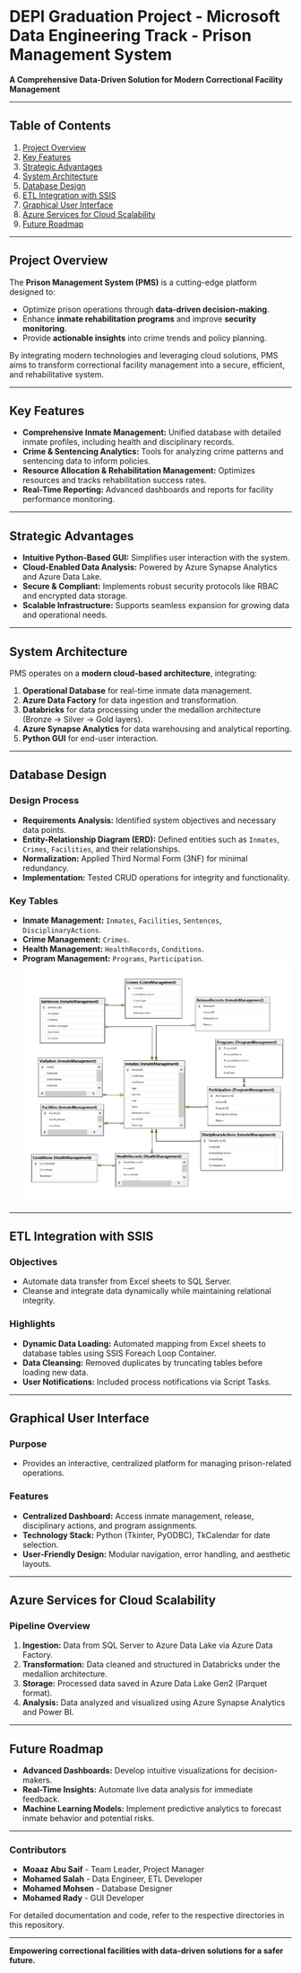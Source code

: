 # DEPI Graduation Project - Microsoft Data Engineering Track - Prison Management System

**A Comprehensive Data-Driven Solution for Modern Correctional Facility Management**

---

## Table of Contents  
1. [Project Overview](#project-overview)  
2. [Key Features](#key-features)  
3. [Strategic Advantages](#strategic-advantages)  
4. [System Architecture](#system-architecture)  
5. [Database Design](#database-design)  
6. [ETL Integration with SSIS](#etl-integration-with-ssis)  
7. [Graphical User Interface](#graphical-user-interface)  
8. [Azure Services for Cloud Scalability](#azure-services-for-cloud-scalability)  
9. [Future Roadmap](#future-roadmap)  

---

## Project Overview  
The **Prison Management System (PMS)** is a cutting-edge platform designed to:  
- Optimize prison operations through **data-driven decision-making**.  
- Enhance **inmate rehabilitation programs** and improve **security monitoring**.  
- Provide **actionable insights** into crime trends and policy planning.  

By integrating modern technologies and leveraging cloud solutions, PMS aims to transform correctional facility management into a secure, efficient, and rehabilitative system.  

---

## Key Features  
- **Comprehensive Inmate Management:** Unified database with detailed inmate profiles, including health and disciplinary records.  
- **Crime & Sentencing Analytics:** Tools for analyzing crime patterns and sentencing data to inform policies.  
- **Resource Allocation & Rehabilitation Management:** Optimizes resources and tracks rehabilitation success rates.  
- **Real-Time Reporting:** Advanced dashboards and reports for facility performance monitoring.  

---

## Strategic Advantages  
- **Intuitive Python-Based GUI:** Simplifies user interaction with the system.  
- **Cloud-Enabled Data Analysis:** Powered by Azure Synapse Analytics and Azure Data Lake.  
- **Secure & Compliant:** Implements robust security protocols like RBAC and encrypted data storage.  
- **Scalable Infrastructure:** Supports seamless expansion for growing data and operational needs.  

---

## System Architecture  
PMS operates on a **modern cloud-based architecture**, integrating:  
1. **Operational Database** for real-time inmate data management.  
2. **Azure Data Factory** for data ingestion and transformation.  
3. **Databricks** for data processing under the medallion architecture (Bronze → Silver → Gold layers).  
4. **Azure Synapse Analytics** for data warehousing and analytical reporting.  
5. **Python GUI** for end-user interaction.  

---

## Database Design  
### Design Process  
- **Requirements Analysis:** Identified system objectives and necessary data points.  
- **Entity-Relationship Diagram (ERD):** Defined entities such as `Inmates`, `Crimes`, `Facilities`, and their relationships.  
- **Normalization:** Applied Third Normal Form (3NF) for minimal redundancy.  
- **Implementation:** Tested CRUD operations for integrity and functionality.  

### Key Tables  
- **Inmate Management:** `Inmates`, `Facilities`, `Sentences`, `DisciplinaryActions`.  
- **Crime Management:** `Crimes`.  
- **Health Management:** `HealthRecords`, `Conditions`.  
- **Program Management:** `Programs`, `Participation`.  
![Database Diagram](Images/DatabaseSchema.png)

---

## ETL Integration with SSIS  
### Objectives  
- Automate data transfer from Excel sheets to SQL Server.  
- Cleanse and integrate data dynamically while maintaining relational integrity.  

### Highlights  
- **Dynamic Data Loading:** Automated mapping from Excel sheets to database tables using SSIS Foreach Loop Container.  
- **Data Cleansing:** Removed duplicates by truncating tables before loading new data.  
- **User Notifications:** Included process notifications via Script Tasks.  

---

## Graphical User Interface  
### Purpose  
- Provides an interactive, centralized platform for managing prison-related operations.  

### Features  
- **Centralized Dashboard:** Access inmate management, release, disciplinary actions, and program assignments.  
- **Technology Stack:** Python (Tkinter, PyODBC), TkCalendar for date selection.  
- **User-Friendly Design:** Modular navigation, error handling, and aesthetic layouts.  

---

## Azure Services for Cloud Scalability  
### Pipeline Overview  
1. **Ingestion:** Data from SQL Server to Azure Data Lake via Azure Data Factory.  
2. **Transformation:** Data cleaned and structured in Databricks under the medallion architecture.  
3. **Storage:** Processed data saved in Azure Data Lake Gen2 (Parquet format).  
4. **Analysis:** Data analyzed and visualized using Azure Synapse Analytics and Power BI.  

---

## Future Roadmap  
- **Advanced Dashboards:** Develop intuitive visualizations for decision-makers.  
- **Real-Time Insights:** Automate live data analysis for immediate feedback.  
- **Machine Learning Models:** Implement predictive analytics to forecast inmate behavior and potential risks.  

---

### Contributors  
- **Moaaz Abu Saif** - Team Leader, Project Manager  
- **Mohamed Salah** - Data Engineer, ETL Developer  
- **Mohamed Mohsen** - Database Designer  
- **Mohamed Rady** - GUI Developer  

For detailed documentation and code, refer to the respective directories in this repository.  

---  
**Empowering correctional facilities with data-driven solutions for a safer future.**  
